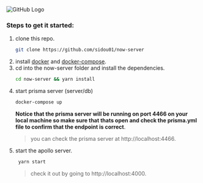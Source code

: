 ![GitHub Logo](https://www.gqlify.com/docs/assets/architecture/prisma-proxy.png)
### Steps to get it started:
1. clone this repo.
    ```bash
    git clone https://github.com/sidou01/now-server
    ```
1. install [docker](https://docs.docker.com/install/) and [docker-compose](https://docs.docker.com/compose/install/).
1. cd into the now-server folder and install the dependencies.
    ```bash
    cd now-server && yarn install 
    ```
1. start prisma server (server/db)
    ```bash
    docker-compose up
    ```
    __Notice that the prisma server will be running on port 4466 on your local machine so make sure that thats open and check the prisma.yml file to confirm that the endpoint is correct__.
    > you can check the prisma server at http://localhost:4466.
1. start the apollo server.
   ```bash
    yarn start
    ```
    > check it out by going to http://localhost:4000.

